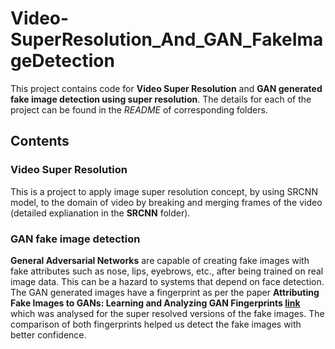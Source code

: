 # Video-SuperResolution_And_GAN_FakeImageDetection

This project contains code for **Video Super Resolution** and **GAN generated fake image detection using super resolution**. The details for each of the project can be found in the *README* of corresponding folders.

## Contents

### Video Super Resolution

This is a project to apply image super resolution concept, by using SRCNN model, to the domain of video by breaking and merging frames of the video (detailed explianation in the **SRCNN** folder). 

### GAN fake image detection

**General Adversarial Networks** are capable of creating fake images with fake attributes such as nose, lips, eyebrows, etc., after being trained on real image data. This can be a hazard to systems that depend on face detection. The GAN generated images have a fingerprint as per the paper **Attributing Fake Images to GANs: Learning and Analyzing GAN Fingerprints [link](https://arxiv.org/abs/1811.08180)** which was analysed for the super resolved versions of the fake images. The comparison of both fingerprints helped us detect the fake images with better confidence. 
